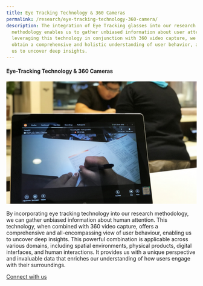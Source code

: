 ```yaml
---
title: Eye Tracking Technology & 360 Cameras
permalink: /research/eye-tracking-technology-360-camera/
description: The integration of Eye Tracking glasses into our research
  methodology enables us to gather unbiased information about user attention. By
  leveraging this technology in conjunction with 360 video capture, we can
  obtain a comprehensive and holistic understanding of user behavior, allowing
  us to uncover deep insights.
---
```

#### **Eye-Tracking Technology &amp; 360 Cameras** 

![](/images/Research/research_eye%20tracking.jpg)

By incorporating eye tracking technology into our research methodology, we can gather unbiased information about human attention. This technology, when combined with 360 video capture, offers a comprehensive and all-encompassing view of user behaviour, enabling us to uncover deep insights. This powerful combination is applicable across various domains, including spatial environments, physical products, digital interfaces, and human interactions. It provides us with a unique perspective and invaluable data that enriches our understanding of how users engage with their surroundings.

<a target="_blank" href="/contact-us/">Connect with us</a>